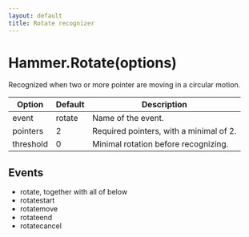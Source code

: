 ```yaml
---
layout: default
title: Rotate recognizer
---
```


# Hammer.Rotate(options)

Recognized when two or more pointer are moving in a circular motion.

| Option    | Default  | Description       |
|----------|----------|-------------------|
| event     | rotate   | Name of the event. |
| pointers  | 2        | Required pointers, with a minimal of 2. |
| threshold | 0        | Minimal rotation before recognizing. |

## Events
- rotate, together with all of below
- rotatestart
- rotatemove
- rotateend
- rotatecancel

